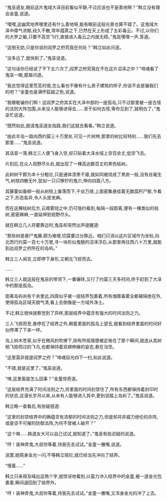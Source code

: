 
“鬼巫道友,眼前这片鬼域大泽目前看似平静,不过应该也不是善地啊？”韩立没有理会金童,说道。

“嘿嘿,这幽冥地界哪里还有什么善地呀,能有眼前这般光景也算不错了。这鬼域大泽中瘴气浓郁,经久不散,常年蕴蒸之下,已然在天上形成了五彩毒云。不过,以你们的大罗之躯,只要不高空飞行,直接进入毒云之内就无碍。”鬼巫嘿嘿一声,答道。

“这倒无妨,只是你说的阎罗之府究竟在何处？”韩立如此问道。

“没多远了,就快到了。”鬼巫说道。

“这句话你已经说了不下五六次了,阎罗之府究竟在不在这片沼泽之中？”啼魂看了鬼巫一眼,蹙眉问道。

“我总觉得这里荒芜的很,怎么看也不像有什么房子建筑的样子,你该不会是骗我们的吧？”金童也是满怀狐疑之色,说道。

“我哪敢骗你们啊！这阎罗之府其实在大泽中部的一座孤岛,只不过那里被一座古怪的法则大阵包围,从来没人能够进得去……至于如何古怪,等你见到了,就明白了。”鬼巫忙说道。

“既然如此,就请鬼巫道友指路,我们这就去看看。”韩立说道。

“由此半岛一路向西约莫三十万里处,可见一片树林,那里的树比较特别……我们先去那里……”鬼巫说道。

其话音一落,韩立三人便飞身入空,却只贴着大泽水域上空百余丈,低空飞去。

片刻后,在众人视野尽头处,就出现了一棵高达数百丈的黑色枯树。

此树树干颇为本十分粗壮,只是通体漆黑干瘪,就如同被烧成了黑炭一般,没有丝毫生气,树枝四散无叶,犹如一只只狰狞的鬼爪,伸向四面八方。

其藤蔓如垂柳一般从树枝上垂落而下,千丝万绦,上面密集悬挂着无数腐朽尸骸,乍看之下,形态各异,令人头皮发麻。

而在这棵枯树后方,云瘴雾绕之中,仍可隐约看到,每隔一段距离,便有一棵类似的枯树,密密麻麻,一直延伸到视野尽头。

就在韩立几人将要靠近时,鬼巫却突然出声提醒道:

“那些树是悬尸鬼藤,颇为难缠,切莫要过分靠近。咱们只消以这片区域作为坐标,向北而行约莫一百七十万里,寻一块形似鬼魅的沼泽浮石,从那里再往西八十万里,就能到达阎罗之府所在的岛屿。”

韩立三人闻言,立即停下身形,又朝北飞掠而去。

……

韩立三人就这般在鬼巫的带领下,一番辗转,又行了约莫三天多时间,终于赶到了大泽中的那座孤岛。

距离岛屿尚有千余里远,四周似乎被一层结界包裹着,所有烟瘴毒雾全都被隔绝在外,使得孤岛区域天朗气清,看上去倒像是一方域外净土。

不过,韩立很快就察觉到了异样,那层结界中蕴含有强大的时间法则之力。

三人飞掠而至,悬停在了结界之外,朝着里面的孤岛上望去,就看到结界里面的时间好似停滞了下来一样。

岛上树木苍翠,似乎在微风的吹拂下,刚有所摇摆便被定格在了那个瞬间,就连从其树梢飞掠而过的飞鸟,也都保持着双翅伸展的姿态,悬在当空。

“这里莫非就是阎罗之府？”啼魂目光四下一扫,如此说道。

“不错,就是这里了。”鬼巫说道。

“咦,这里面是怎么回事？”金童惊奇道。

“这层结界充满了时间法则之力,将里面的时间封禁住了,所有东西都保持着封印时的状态,这漫长岁月以来,从未有人能够进入其中,更别说踏上岛屿了。”鬼巫说道。

韩立略一查看后,有些疑惑道:

“这里的封禁结界中的确蕴含有浓郁的时间法则之力,但是却并非威力绝伦的杀阵,或是坚不可摧的防御法阵,为何不曾被人破开？”

“这个嘛……韩道友大可以自己试试,就知道了。”鬼巫有些迟疑的说道。

“哼！装神弄鬼,大叔你等着,待我先去试试。”金童一撇嘴,说道。

说罢,她周身金光一闪,不等韩立阻拦,就已经当先冲向了结界。

“慢着……”

韩立只来得及喊出这两个字,就惊讶地看到,以蛮力冲入结界中的金童,被一道金光包裹着,瞬间退回到了结界外。

“哼！装神弄鬼,大叔你等着,待我先去试试。”金童一撇嘴,又浑身金光的冲了上去。